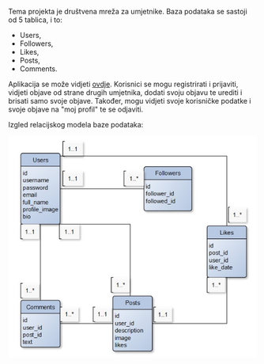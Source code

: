 Tema projekta je društvena mreža za umjetnike. 
Baza podataka se sastoji od 5 tablica, i to:
- Users, 
- Followers,
- Likes,
- Posts,
- Comments.

Aplikacija se može vidjeti <a href="http://132.226.216.68:8080">ovdje</a>. Korisnici se mogu registrirati i prijaviti, vidjeti objave od strane drugih umjetnika, dodati svoju objavu te urediti i brisati samo svoje objave. Također, mogu vidjeti svoje korisničke podatke i svoje objave na "moj profil" te se odjaviti.

Izgled relacijskog modela baze podataka:

![ERD](artists.jpg)

